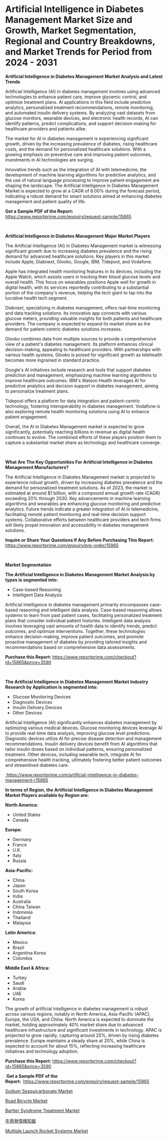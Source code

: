 <p><h1>Artificial Intelligence in Diabetes Management Market Size and Growth, Market Segmentation, Regional and Country Breakdowns, and Market Trends for Period from 2024 -  2031</h1></p><p><strong>Artificial Intelligence in Diabetes Management Market Analysis and Latest Trends</strong></p>
<p><p>Artificial Intelligence (AI) in diabetes management involves using advanced technologies to enhance patient care, improve glycemic control, and optimize treatment plans. AI applications in this field include predictive analytics, personalized treatment recommendations, remote monitoring, and automated insulin delivery systems. By analyzing vast datasets from glucose monitors, wearable devices, and electronic health records, AI can identify patterns, predict complications, and support decision-making for healthcare providers and patients alike.</p><p>The market for AI in diabetes management is experiencing significant growth, driven by the increasing prevalence of diabetes, rising healthcare costs, and the demand for personalized healthcare solutions. With a growing emphasis on preventive care and improving patient outcomes, investments in AI technologies are surging.</p><p>Innovative trends such as the integration of AI with telemedicine, the development of machine learning algorithms for predictive analytics, and the use of natural language processing to improve patient engagement are shaping the landscape. The Artificial Intelligence in Diabetes Management Market is expected to grow at a CAGR of 8.00% during the forecast period, indicating a robust demand for smart solutions aimed at enhancing diabetes management and patient quality of life.</p></p>
<p><strong>Get a Sample PDF of the Report:&nbsp;</strong> <a href="https://www.reportprime.com/enquiry/request-sample/15865">https://www.reportprime.com/enquiry/request-sample/15865</a></p>
<p>&nbsp;</p>
<p><strong>Artificial Intelligence in Diabetes Management Major Market Players</strong></p>
<p><p>The Artificial Intelligence (AI) in Diabetes Management market is witnessing significant growth due to increasing diabetes prevalence and the rising demand for advanced healthcare solutions. Key players in this market include Apple, Diabnext, Glooko, Google, IBM, Tidepool, and Vodafone.</p><p>Apple has integrated health monitoring features in its devices, including the Apple Watch, which assists users in tracking their blood glucose levels and overall health. This focus on wearables positions Apple well for growth in digital health, with its services reportedly contributing to a substantial portion of the company's revenue, helping the tech giant to tap into the lucrative health tech segment.</p><p>Diabnext, specializing in diabetes management, offers real-time monitoring and data tracking solutions. Its innovative app connects with various glucose meters, providing valuable insights for both patients and healthcare providers. The company is expected to expand its market share as the demand for patient-centric diabetes solutions increases.</p><p>Glooko combines data from multiple sources to provide a comprehensive view of a patient's diabetes management. Its platform enhances clinical decision-making, appealing to healthcare providers. With partnerships with various health systems, Glooko is poised for significant growth as telehealth becomes more ingrained in standard practice.</p><p>Google's AI initiatives include research and tools that support diabetes prediction and management, emphasizing machine learning algorithms to improve healthcare outcomes. IBM's Watson Health leverages AI for predictive analytics and decision support in diabetes management, aiming to personalize treatment plans.</p><p>Tidepool offers a platform for data integration and patient-centric technology, fostering interoperability in diabetes management. Vodafone is also exploring remote health monitoring solutions using AI to enhance patient engagement.</p><p>Overall, the AI in Diabetes Management market is expected to grow significantly, potentially reaching billions in revenue as digital health continues to evolve. The combined efforts of these players position them to capture a substantial market share as technology and healthcare converge.</p></p>
<p>&nbsp;</p>
<p><strong>What Are The Key Opportunities For Artificial Intelligence in Diabetes Management Manufacturers?</strong></p>
<p><p>The Artificial Intelligence in Diabetes Management market is projected to experience robust growth, driven by increasing diabetes prevalence and the demand for personalized treatment solutions. As of 2023, the market is estimated at around $1 billion, with a compound annual growth rate (CAGR) exceeding 20% through 2030. Key advancements in machine learning algorithms and wearables are enhancing glucose monitoring and predictive analytics. Future trends indicate a greater integration of AI in telemedicine, facilitating remote patient monitoring and real-time decision support systems. Collaborative efforts between healthcare providers and tech firms will likely propel innovation and accessibility in diabetes management solutions.</p></p>
<p><strong>Inquire or Share Your Questions If Any Before Purchasing This Report:</strong> <a href="https://www.reportprime.com/enquiry/pre-order/15865">https://www.reportprime.com/enquiry/pre-order/15865</a></p>
<p>&nbsp;</p>
<p><strong>Market Segmentation</strong></p>
<p><strong>The Artificial Intelligence in Diabetes Management Market Analysis by types is segmented into:</strong></p>
<p><ul><li>Case-based Reasoning</li><li>Intelligent Data Analysis</li></ul></p>
<p><p>Artificial Intelligence in diabetes management primarily encompasses case-based reasoning and intelligent data analysis. Case-based reasoning allows systems to learn from past patient cases, facilitating personalized treatment plans that consider individual patient histories. Intelligent data analysis involves leveraging vast amounts of health data to identify trends, predict outcomes, and optimize interventions. Together, these technologies enhance decision-making, improve patient outcomes, and promote proactive management of diabetes by providing tailored insights and recommendations based on comprehensive data assessments.</p></p>
<p><strong>Purchase this Report:&nbsp;</strong><a href="https://www.reportprime.com/checkout?id=15865&price=3590">https://www.reportprime.com/checkout?id=15865&price=3590</a></p>
<p>&nbsp;</p>
<p><strong>The Artificial Intelligence in Diabetes Management Market Industry Research by Application is segmented into:</strong></p>
<p><ul><li>Glucose Monitoring Devices</li><li>Diagnostic Devices</li><li>Insulin Delivery Devices</li><li>Other Devices</li></ul></p>
<p><p>Artificial Intelligence (AI) significantly enhances diabetes management by optimizing various medical devices. Glucose monitoring devices leverage AI to provide real-time data analysis, improving glucose level predictions. Diagnostic devices utilize AI for precise disease detection and management recommendations. Insulin delivery devices benefit from AI algorithms that tailor insulin doses based on individual patterns, ensuring personalized treatment. Other devices, including wearable tech, integrate AI for comprehensive health tracking, ultimately fostering better patient outcomes and streamlined diabetes care.</p></p>
<p><a href="https://www.reportprime.com/artificial-intelligence-in-diabetes-management-r15865">&nbsp;https://www.reportprime.com/artificial-intelligence-in-diabetes-management-r15865</a></p>
<p><strong>In terms of Region, the Artificial Intelligence in Diabetes Management Market Players available by Region are:</strong></p>
<p>
    <p> <strong> North America: </strong>
        <ul>
            <li>United States</li>
            <li>Canada</li>
        </ul>
        </p> 
    <p> <strong> Europe: </strong>
        <ul>
            <li>Germany</li>
            <li>France</li>
            <li>U.K.</li>
            <li>Italy</li>
            <li>Russia</li>
        </ul>
        </p> 
    <p> <strong> Asia-Pacific: </strong>
        <ul>
            <li>China</li>
            <li>Japan</li>
            <li>South Korea</li>
            <li>India</li>
            <li>Australia</li>
            <li>China Taiwan</li>
            <li>Indonesia</li>
            <li>Thailand</li>
            <li>Malaysia</li>
        </ul>
        </p> 
    <p> <strong> Latin America: </strong>
        <ul>
            <li>Mexico</li>
            <li>Brazil</li>
            <li>Argentina Korea</li>
            <li>Colombia</li>
        </ul>
        </p> 
    <p> <strong> Middle East & Africa: </strong>
        <ul>
            <li>Turkey</li>
            <li>Saudi</li>
            <li>Arabia</li>
            <li>UAE</li>
            <li>Korea</li>
        </ul>
    </p>
    </p>
<p><p>The growth of artificial intelligence in diabetes management is robust across various regions, notably in North America, Asia-Pacific (APAC), Europe, the USA, and China. North America is expected to dominate the market, holding approximately 40% market share due to advanced healthcare infrastructure and significant investments in technology. APAC is projected to grow rapidly, capturing around 25%, driven by rising diabetes prevalence. Europe maintains a steady share at 20%, while China is expected to account for about 15%, reflecting increasing healthcare initiatives and technology adoption.</p></p>
<p><strong>Purchase this Report: </strong><a href="https://www.reportprime.com/checkout?id=15865&price=3590">https://www.reportprime.com/checkout?id=15865&price=3590</a></p>
<p>&nbsp;<strong>Get a Sample PDF of the Report:&nbsp;&nbsp;</strong><a href="https://www.reportprime.com/enquiry/request-sample/15865">https://www.reportprime.com/enquiry/request-sample/15865</a></p>
<p><strong></strong></p>
<p><p><a href="https://medium.com/@marilyndouglas476/sodium-sesquicarbonate-market-trends-focusing-on-sodium-sesquicarbonate-market-insight-and-641eda041b12">Sodium Sesquicarbonate Market</a></p><p><a href="https://issuu.com/reportprime-2/docs/road-bicycle-market-size-2030.pptx_72ed1cc30a3e81">Road Bicycle Market</a></p><p><a href="https://www.linkedin.com/pulse/bartter-syndrome-treatment-market-essentials-key-players-ukync?trackingId=QydisnD%2BQ52QR4dHZQlkww%3D%3D">Bartter Syndrome Treatment Market</a></p><p><a href="https://medium.com/@maudward1907/estrous-detector-for-cattle-market-%E3%81%AE%E3%82%B0%E3%83%AD%E3%83%BC%E3%83%90%E3%83%AB%E5%B8%82%E5%A0%B4%E6%A6%82%E8%A6%81%E3%81%AF-%E4%B8%96%E7%95%8C%E3%81%8A%E3%82%88%E3%81%B3%E4%B8%BB%E8%A6%81%E5%B8%82%E5%A0%B4%E3%81%AB%E3%81%8A%E3%81%91%E3%82%8B%E6%A5%AD%E7%95%8C%E3%81%AB%E5%BD%B1%E9%9F%BF%E3%82%92%E4%B8%8E%E3%81%88%E3%82%8B%E4%B8%BB%E8%A6%81%E3%81%AA%E3%83%88%E3%83%AC%E3%83%B3%E3%83%89%E3%81%AB%E3%81%A4%E3%81%84%E3%81%A6-%E7%8B%AC%E8%87%AA%E3%81%AE%E8%A6%96%E7%82%B9%E3%82%92%E6%8F%90%E4%BE%9B%E3%81%97%E3%81%BE%E3%81%99-f01bb9d59cc7">牛用発情検知器</a></p><p><a href="https://issuu.com/reportprime-2/docs/multiple-launch-rocket-systems-mark_af17397f8fc080">Multiple Launch Rocket Systems Market</a></p></p>